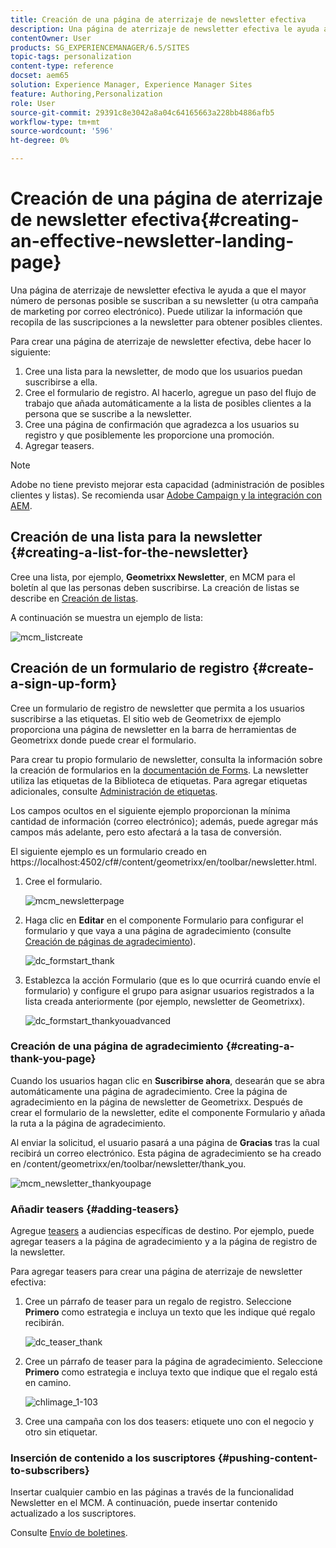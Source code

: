 ```yaml
---
title: Creación de una página de aterrizaje de newsletter efectiva
description: Una página de aterrizaje de newsletter efectiva le ayuda a que el mayor número de personas posible se suscriban a su newsletter (u otra campaña de marketing por correo electrónico). Puede utilizar la información que recopila de las suscripciones a la newsletter para obtener posibles clientes.
contentOwner: User
products: SG_EXPERIENCEMANAGER/6.5/SITES
topic-tags: personalization
content-type: reference
docset: aem65
solution: Experience Manager, Experience Manager Sites
feature: Authoring,Personalization
role: User
source-git-commit: 29391c8e3042a8a04c64165663a228bb4886afb5
workflow-type: tm+mt
source-wordcount: '596'
ht-degree: 0%

---
```


# Creación de una página de aterrizaje de newsletter efectiva{#creating-an-effective-newsletter-landing-page}

Una página de aterrizaje de newsletter efectiva le ayuda a que el mayor número de personas posible se suscriban a su newsletter (u otra campaña de marketing por correo electrónico). Puede utilizar la información que recopila de las suscripciones a la newsletter para obtener posibles clientes.

Para crear una página de aterrizaje de newsletter efectiva, debe hacer lo siguiente:

1. Cree una lista para la newsletter, de modo que los usuarios puedan suscribirse a ella.
1. Cree el formulario de registro. Al hacerlo, agregue un paso del flujo de trabajo que añada automáticamente a la lista de posibles clientes a la persona que se suscribe a la newsletter.
1. Cree una página de confirmación que agradezca a los usuarios su registro y que posiblemente les proporcione una promoción.
1. Agregar teasers.

>[!NOTE]
>
>Adobe no tiene previsto mejorar esta capacidad (administración de posibles clientes y listas).
>Se recomienda usar [Adobe Campaign y la integración con AEM](/help/sites-administering/campaign.md).

## Creación de una lista para la newsletter {#creating-a-list-for-the-newsletter}

Cree una lista, por ejemplo, **Geometrixx Newsletter**, en MCM para el boletín al que las personas deben suscribirse. La creación de listas se describe en [Creación de listas](/help/sites-classic-ui-authoring/classic-personalization-campaigns.md#creatingnewlists).

A continuación se muestra un ejemplo de lista:

![mcm_listcreate](assets/mcm_listcreate.png)

## Creación de un formulario de registro {#create-a-sign-up-form}

Cree un formulario de registro de newsletter que permita a los usuarios suscribirse a las etiquetas. El sitio web de Geometrixx de ejemplo proporciona una página de newsletter en la barra de herramientas de Geometrixx donde puede crear el formulario.

Para crear tu propio formulario de newsletter, consulta la información sobre la creación de formularios en la [documentación de Forms](/help/sites-authoring/default-components.md#form). La newsletter utiliza las etiquetas de la Biblioteca de etiquetas. Para agregar etiquetas adicionales, consulte [Administración de etiquetas](/help/sites-authoring/tags.md#tagadministration).

Los campos ocultos en el siguiente ejemplo proporcionan la mínima cantidad de información (correo electrónico); además, puede agregar más campos más adelante, pero esto afectará a la tasa de conversión.

El siguiente ejemplo es un formulario creado en https://localhost:4502/cf#/content/geometrixx/en/toolbar/newsletter.html.

1. Cree el formulario.

   ![mcm_newsletterpage](assets/mcm_newsletterpage.png)

1. Haga clic en **Editar** en el componente Formulario para configurar el formulario y que vaya a una página de agradecimiento (consulte [Creación de páginas de agradecimiento](#creating-a-thank-you-page)).

   ![dc_formstart_thank](assets/dc_formstart_thankyou.png)

1. Establezca la acción Formulario (que es lo que ocurrirá cuando envíe el formulario) y configure el grupo para asignar usuarios registrados a la lista creada anteriormente (por ejemplo, newsletter de Geometrixx).

   ![dc_formstart_thankyouadvanced](assets/dc_formstart_thankyouadvanced.png)

### Creación de una página de agradecimiento {#creating-a-thank-you-page}

Cuando los usuarios hagan clic en **Suscribirse ahora**, desearán que se abra automáticamente una página de agradecimiento. Cree la página de agradecimiento en la página de newsletter de Geometrixx. Después de crear el formulario de la newsletter, edite el componente Formulario y añada la ruta a la página de agradecimiento.

Al enviar la solicitud, el usuario pasará a una página de **Gracias** tras la cual recibirá un correo electrónico. Esta página de agradecimiento se ha creado en /content/geometrixx/en/toolbar/newsletter/thank_you.

![mcm_newsletter_thankyoupage](assets/mcm_newsletter_thankyoupage.png)

### Añadir teasers {#adding-teasers}

Agregue [teasers](/help/sites-classic-ui-authoring/classic-personalization-campaigns.md#teasers) a audiencias específicas de destino. Por ejemplo, puede agregar teasers a la página de agradecimiento y a la página de registro de la newsletter.

Para agregar teasers para crear una página de aterrizaje de newsletter efectiva:

1. Cree un párrafo de teaser para un regalo de registro. Seleccione **Primero** como estrategia e incluya un texto que les indique qué regalo recibirán.

   ![dc_teaser_thank](assets/dc_teaser_thankyou.png)

1. Cree un párrafo de teaser para la página de agradecimiento. Seleccione **Primero** como estrategia e incluya texto que indique que el regalo está en camino.

   ![chlimage_1-103](assets/chlimage_1-103.png)

1. Cree una campaña con los dos teasers: etiquete uno con el negocio y otro sin etiquetar.

### Inserción de contenido a los suscriptores {#pushing-content-to-subscribers}

Insertar cualquier cambio en las páginas a través de la funcionalidad Newsletter en el MCM. A continuación, puede insertar contenido actualizado a los suscriptores.

Consulte [Envío de boletines](/help/sites-classic-ui-authoring/classic-personalization-campaigns.md#newsletters).
